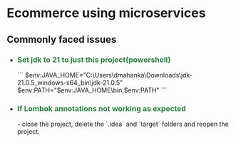 # Ecommerce using microservices
## Commonly faced issues
<ul>
<li>
<h3 style = "color: #238636">Set jdk to 21 to just this project(powershell)</h3>
```
$env:JAVA_HOME="C:\Users\dmahanka\Downloads\jdk-21.0.5_windows-x64_bin\jdk-21.0.5"
$env:PATH="$env:JAVA_HOME\bin;$env:PATH"
```
</li>
<li>

<h3 style = "color: #238636">If Lombok annotations not working as expected</h3>
- close the project, delete the `.idea` and `target` folders and reopen the project.
</li>
</ul>